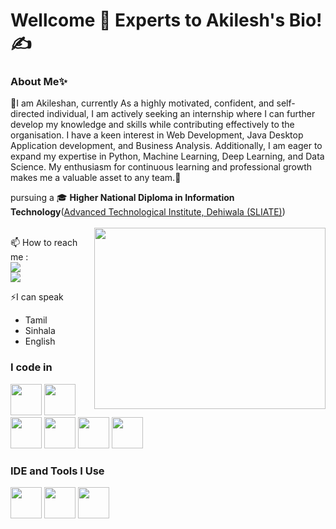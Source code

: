 # Wellcome 🤝 Experts to Akilesh's Bio!✍

### About Me✨ 

🚀I am Akileshan, currently  As a highly motivated, confident, and self-directed individual, I am actively seeking an internship where I can further develop my knowledge and skills while contributing effectively to the organisation. I have a keen interest in Web Development, Java Desktop Application development, and Business Analysis. Additionally, I am eager to expand my expertise in Python, Machine Learning, Deep Learning, and Data Science. My enthusiasm for continuous learning and professional growth makes me a valuable asset to any team.🎯

pursuing a 🎓 **Higher National Diploma in Information Technology**([Advanced Technological Institute, Dehiwala (SLIATE)](https://new.atidehiwala.edu.lk/))
<br /><br /> <img align="right" width="370" height="290" src="https://i.pinimg.com/originals/47/f0/34/47f0342cec72b800463bf003eac1257e.gif">

📫 How to reach me :
<br /> [<img src="https://img.shields.io/badge/LinkedIn-0077B5?style=for-the-badge&logo=linkedin&logoColor=white" />](https://www.linkedin.com/in/ravindranakileshan001it)
<br /> [<img src="https://img.shields.io/badge/Gmail-D14836?style=for-the-badge&logo=gmail&logoColor=white" />](vr.akilesh001it@gmail.com)

⚡I can speak
- Tamil
- Sinhala
- English

### I code in
<img height="50" width="50" src="https://img.icons8.com/color/48/000000/java-coffee-cup-logo.png" /> <img height="50" width="50" src="https://img.icons8.com/color/48/000000/html-5.png" /> <img height="50" width="50" src="https://github.com/user-attachments/assets/1f19b6d4-8196-4027-ae36-538d263776eb" /> <img height="50" width="50" src="https://img.icons8.com/color/48/000000/css3.png" /> <img height="50" width="50" src="https://img.icons8.com/color/48/000000/javascript.png"/> <img height="50" width="50" src="https://img.icons8.com/color/48/000000/mysql-logo.png"/> 

### IDE and Tools I Use
<img height="50" width="50" src="https://img.icons8.com/color/48/000000/visual-studio-code-2019.png"/> <img height="50" width="50" src="https://github.com/user-attachments/assets/29fd54ec-16e0-4bf2-a974-6cca10f46844"/> <img height="50" width="50" src="https://github.com/user-attachments/assets/30394810-d157-4b50-9c8e-cf5e51545c36"/> 





